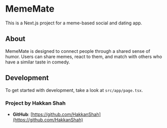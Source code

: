 # MemeMate

This is a Next.js project for a meme-based social and dating app.

## About

MemeMate is designed to connect people through a shared sense of humor. Users can share memes, react to them, and match with others who have a similar taste in comedy.

## Development

To get started with development, take a look at `src/app/page.tsx`.

### Project by Hakkan Shah

- **GitHub**: [https://github.com/HakkanShah](https://github.com/HakkanShah)
